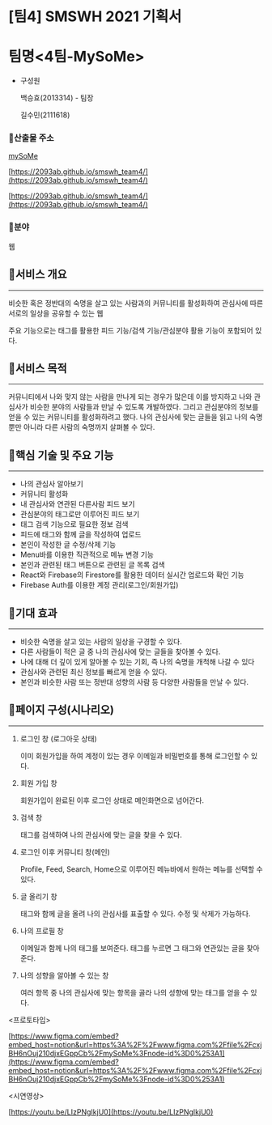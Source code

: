 # [팀4] SMSWH 2021 기획서

# 팀명<4팀-MySoMe>

- 구성원
    
    백승효(2013314) - 팀장
    
    길수민(2111618)
    

### 🔹산출물 주소

[mySoMe](https://2093ab.github.io/smswh_team4/)

[https://2093ab.github.io/smswh_team4/](https://2093ab.github.io/smswh_team4/)

[https://2093ab.github.io/smswh_team4/](https://2093ab.github.io/smswh_team4/)

### 🔹분야

웹

## 🔶서비스 개요

---

비슷한 혹은 정반대의 숙명을 살고 있는 사람과의 커뮤니티를 활성화하여 관심사에 따른 서로의 일상을 공유할 수 있는 웹

주요 기능으로는 태그를 활용한 피드 기능/검색 기능/관심분야 활용 기능이 포함되어 있다.

## 🔶서비스 목적

---

커뮤니티에서 나와 맞지 않는 사람을 만나게 되는 경우가 많은데 이를 방지하고 나와 관심사가 비슷한 분야의 사람들과 만날 수 있도록 개발하였다. 그리고 관심분야의 정보를 얻을 수 있는 커뮤니티를 활성화하려고 했다. 나의 관심사에 맞는 글들을 읽고 나의 숙명 뿐만 아니라 다른 사람의 숙명까지 살펴볼 수 있다.   

## 🔶핵심 기술 및 주요 기능

---

- 나의 관심사 알아보기
- 커뮤니티 활성화
- 내 관심사와 연관된 다른사람 피드 보기
- 관심분야의 태그로만 이루어진 피드 보기
- 태그 검색 기능으로 필요한 정보 검색
- 피드에 태그와 함께 글을 작성하여 업로드
- 본인이 작성한 글 수정/삭제 기능
- Menu바를 이용한 직관적으로 메뉴 변경 기능
- 본인과 관련된 태그 버튼으로 관련된 글 목록 검색
- React와 Firebase의 Firestore를 활용한 데이터 실시간 업로드와 확인 기능
- Firebase Auth를 이용한 계정 관리(로그인/회원가입)

## 🔶기대 효과

---

- 비슷한 숙명을 살고 있는 사람의 일상을 구경할 수 있다.
- 다른 사람들이 적은 글 중 나의 관심사에 맞는 글들을 찾아볼 수 있다.
- 나에 대해 더 깊이 있게 알아볼 수 있는 기회, 즉 나의 숙명을 개척해 나갈 수 있다
- 관심사와 관련된 최신 정보를 빠르게 얻을 수 있다.
- 본인과 비슷한 사람 또는 정반대 성향의 사람 등 다양한 사람들을 만날 수 있다.

## 🔶페이지 구성(시나리오)

---

1. 로그인 창 (로그아웃 상태)
    
    이미 회원가입을 하여 계정이 있는 경우 이메일과 비밀번호를 통해 로그인할 수 있다.
    
2. 회원 가입 창

      회원가입이 완료된 이후 로그인 상태로 메인화면으로 넘어간다.

1. 검색 창

      태그를 검색하여 나의 관심사에 맞는 글을 찾을 수 있다.

1. 로그인 이후 커뮤니티 창(메인)

      Profile, Feed, Search, Home으로 이루어진 메뉴바에서 원하는 메뉴를 선택할 수 있다.  

1. 글 올리기 창

     태그와 함께 글을 올려 나의 관심사를 표출할 수 있다. 수정 및 삭제가 가능하다.

1. 나의 프로필 창

     이메일과 함께 나의 태그를 보여준다. 태그를 누르면 그 태그와 연관있는 글을 찾아준다.

1. 나의 성향을 알아볼 수 있는 창

     여러 항목 중 나의 관심사에 맞는 항목을 골라 나의 성향에 맞는 태그를 얻을 수 있다.

<프로토타입>

[https://www.figma.com/embed?embed_host=notion&url=https%3A%2F%2Fwww.figma.com%2Ffile%2FcxjBH6nOuj210djxEGppCb%2FmySoMe%3Fnode-id%3D0%253A1](https://www.figma.com/embed?embed_host=notion&url=https%3A%2F%2Fwww.figma.com%2Ffile%2FcxjBH6nOuj210djxEGppCb%2FmySoMe%3Fnode-id%3D0%253A1)

<시연영상>

[https://youtu.be/LIzPNgIkjU0](https://youtu.be/LIzPNgIkjU0)
